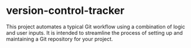 # version-control-tracker
This project automates a typical Git workflow using a combination of logic and user inputs. It is intended to streamline the process of setting up and maintaining a Git repository for your project.
